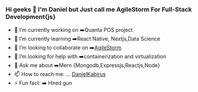 ### Hi geeks 👋 I'm Daniel but Just call me AgileStorm For Full-Stack Development{js}



- 🔭 I’m currently working on :arrow_right:Quanta POS project
- 🌱 I’m currently learning :arrow_right:React Native, Nextjs,Data Science 
- 👯 I’m looking to collaborate on :arrow_right:[AgileStorm](https://agilestorm.co.ke/)
- 🤔 I’m looking for help with :arrow_right:containerization and virtualization
- 💬 Ask me about :arrow_right:Mern {Mongodb,Expressjs,Reactjs,Node}
- 📫 How to reach me: ... [DanielKabirus](https://www.linkedin.com/in/danielkabirus)
- ⚡ Fun fact: :arrow_right: Hired gun

